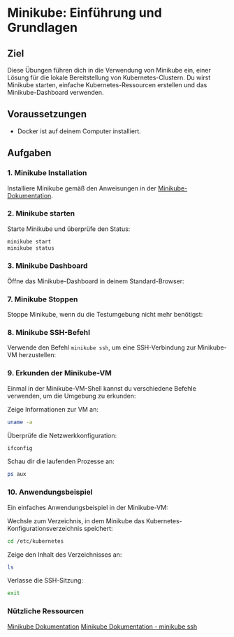 # Minikube: Einführung und Grundlagen

## Ziel
Diese Übungen führen dich in die Verwendung von Minikube ein, einer Lösung für die lokale Bereitstellung von Kubernetes-Clustern. Du wirst Minikube starten, einfache Kubernetes-Ressourcen erstellen und das Minikube-Dashboard verwenden.

## Voraussetzungen
- Docker ist auf deinem Computer installiert.

## Aufgaben

### 1. Minikube Installation
Installiere Minikube gemäß den Anweisungen in der [Minikube-Dokumentation](https://minikube.sigs.k8s.io/docs/start/).

### 2. Minikube starten
Starte Minikube und überprüfe den Status:
```bash
minikube start
minikube status
```

### 3. Minikube Dashboard
Öffne das Minikube-Dashboard in deinem Standard-Browser:

### 7. Minikube Stoppen
Stoppe Minikube, wenn du die Testumgebung nicht mehr benötigst:

### 8. Minikube SSH-Befehl
Verwende den Befehl `minikube ssh`, um eine SSH-Verbindung zur Minikube-VM herzustellen:

### 9. Erkunden der Minikube-VM
Einmal in der Minikube-VM-Shell kannst du verschiedene Befehle verwenden, um die Umgebung zu erkunden:

Zeige Informationen zur VM an:
```bash
uname -a
```

Überprüfe die Netzwerkkonfiguration:
```bash
ifconfig
```

Schau dir die laufenden Prozesse an:
```bash
ps aux
```

### 10. Anwendungsbeispiel
Ein einfaches Anwendungsbeispiel in der Minikube-VM:

Wechsle zum Verzeichnis, in dem Minikube das Kubernetes-Konfigurationsverzeichnis speichert:
```bash
cd /etc/kubernetes
```

Zeige den Inhalt des Verzeichnisses an:
```bash
ls
```

Verlasse die SSH-Sitzung:
```bash
exit
```

### Nützliche Ressourcen
[Minikube Dokumentation](https://minikube.sigs.k8s.io/docs/)
[Minikube Dokumentation - minikube ssh](https://minikube.sigs.k8s.io/docs/commands/ssh/)